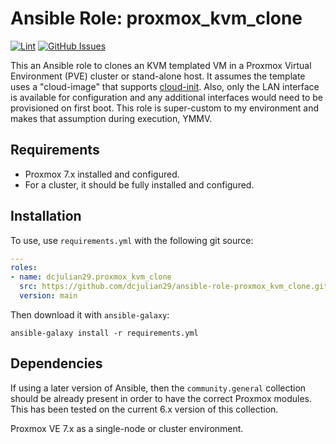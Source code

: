# Ansible Role: proxmox_kvm_clone

[![Lint](https://github.com/dcjulian29/ansible-role-proxmox_kvm_clone/actions/workflows/lint.yml/badge.svg)](https://github.com/dcjulian29/ansible-role-proxmox_kvm_clone/actions/workflows/lint.yml) [![GitHub Issues](https://img.shields.io/github/issues-raw/dcjulian29/ansible-role-proxmox_kvm_clone.svg)](https://github.com/dcjulian29/ansible-role-proxmox_kvm_clone/issues)

This an Ansible role to clones an KVM templated VM in a Proxmox Virtual Environment (PVE) cluster or stand-alone host. It assumes the template uses a "cloud-image" that supports [cloud-init](https://pve.proxmox.com/wiki/Cloud_init_Support). Also, only the LAN interface is available for configuration and any additional interfaces would need to be provisioned on first boot. This role is super-custom to my environment and makes that assumption during execution, YMMV.

## Requirements

- Proxmox 7.x installed and configured.
- For a cluster, it should be fully installed and configured.

## Installation

To use, use `requirements.yml` with the following git source:

```yaml
---
roles:
- name: dcjulian29.proxmox_kvm_clone
  src: https://github.com/dcjulian29/ansible-role-proxmox_kvm_clone.git
  version: main
  ```

Then download it with `ansible-galaxy`:

```shell
ansible-galaxy install -r requirements.yml
```

## Dependencies

If using a later version of Ansible, then the `community.general` collection should be already present in order to have the correct Proxmox modules. This has been tested on the current 6.x version of this collection.

Proxmox VE 7.x as a single-node or cluster environment.

